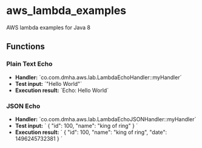 # aws_lambda_examples

AWS lambda examples for Java 8


## Functions

### Plain Text Echo

- **Handler:** ´co.com.dmha.aws.lab.LambdaEchoHandler::myHandler´
- **Test input:** ´"Hello World"´ 
- **Execution result:** ´Echo: Hello World´

### JSON Echo

- **Handler:** ´co.com.dmha.aws.lab.LambdaEchoJSONHandler::myHandler´
- **Test input:** ´
{
  "id": 100,
  "name": "king of ring"
}
´ 
- **Execution result:** ´
{
  "id": 100,
  "name": "king of ring",
  "date": 1496245732381
}
´